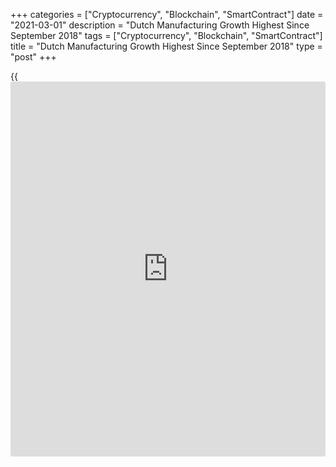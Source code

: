 +++
categories = ["Cryptocurrency", "Blockchain", "SmartContract"]
date = "2021-03-01"
description = "Dutch Manufacturing Growth Highest Since September 2018"
tags = ["Cryptocurrency", "Blockchain", "SmartContract"]
title = "Dutch Manufacturing Growth Highest Since September 2018"
type = "post"
+++

{{<iframe id="large-banner" src="https://www.bounty.group/#slide=8.0" width="100%" height="600" scrolling="no" style="border: 0px solid rgb(216, 221, 230); border-radius: 3px;">}}

The Dutch manufacturing sector grew at the fastest pace in nearly two-
and-a-half years in February, survey results from IHS Markit showed on
Monday.

The NEVI manufacturing Purchasing Managers' Index, or PMI, rose to 59.6
in February from 58.8 in January. Any reading above 50.0 indicates
expansion in the sector.

The latest expansion in the sector was the highest since September 2018.

Output and order book volume grew for the seventh month in a row in
February. Production expanded at a softer pace.

The purchasing activity increased in February and pre-production
inventories rose at the fastest pace since December 2018. Suppliers'
delivery time lengthened to the greatest extend on record.

Backlogs of work increased further in February and the rate of
accumulation was the quickest since December 2017. Firms increased
employment level at the quickest pace for a year.

On the price front, costs increased at the steepest rate since April
2011 and firms rose the average selling prices at the second fastest
pace or over two years.

The 12-month outlook for output remained [historical](https://www.fintechee.com/services/historical-data-for-forex/)ly high in February.

"At the start of the pandemic, shortages caused by the lockdown in China
led to a standstill of production in car manufacturing, a sector that
mostly relies on just-in-time manufacturing with limited inventories,"
Albert Jan Swart, manufacturing sector economist at ABN AMRO, said.

For comments and feedback [contact](https://www.playgroundfx.com/contact/): editorial@rtt[news](https://www.letsplayfx.com/blog/forex-news-website/).com

[Economic News][1]

 **What parts of the world are seeing the best (and worst) economic
performances lately? Click[here][2] to check out our [Econ Scorecard][2]
and find out! See up-to-the-moment [ranking](https://www.playgroundfx.com/blog/crypto-exchange-ranking/)s for the best and worst
performers in [GDP][3], [unemployment rate][4], [inflation][2] and much
more.**

   1. www.rtt[news](https://www.letsplayfx.com/blog/forex-news-website/).com/Content/EconomicNews.aspx
   2. www.rtt[news](https://www.letsplayfx.com/blog/forex-news-website/).com/economic-scorecard/world-rank/CPI/highest-performance.aspx
   3. www.rtt[news](https://www.letsplayfx.com/blog/forex-news-website/).com/economic-scorecard/world-rank/GDP/highest-performance.aspx
   4. www.rtt[news](https://www.letsplayfx.com/blog/forex-news-website/).com/economic-scorecard/world-rank/unemployment-rate/lowest-performance.aspx